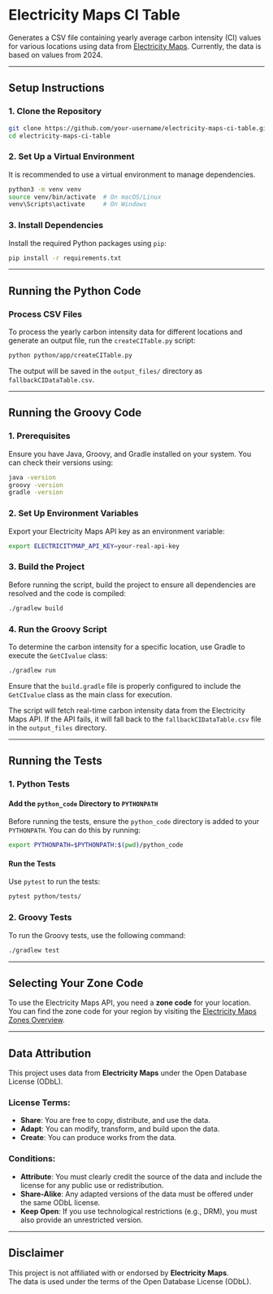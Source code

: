 # Electricity Maps CI Table

Generates a CSV file containing yearly average carbon intensity (CI) values for various locations using data from [Electricity Maps](https://app.electricitymaps.com). Currently, the data is based on values from 2024.

---

## Setup Instructions

### 1. Clone the Repository
```bash
git clone https://github.com/your-username/electricity-maps-ci-table.git
cd electricity-maps-ci-table
```

### 2. Set Up a Virtual Environment
It is recommended to use a virtual environment to manage dependencies.

```bash
python3 -m venv venv
source venv/bin/activate  # On macOS/Linux
venv\Scripts\activate     # On Windows
```

### 3. Install Dependencies
Install the required Python packages using `pip`:

```bash
pip install -r requirements.txt
```

---

## Running the Python Code

### Process CSV Files
To process the yearly carbon intensity data for different locations and generate an output file, run the `createCITable.py` script:

```bash
python python/app/createCITable.py
```

The output will be saved in the `output_files/` directory as `fallbackCIDataTable.csv`.

---

## Running the Groovy Code

### 1. Prerequisites 
Ensure you have Java, Groovy, and Gradle installed on your system. You can check their versions using:
```bash
java -version
groovy -version
gradle -version
```

### 2. Set Up Environment Variables
Export your Electricity Maps API key as an environment variable:

```bash
export ELECTRICITYMAP_API_KEY=your-real-api-key
```

### 3. Build the Project
Before running the script, build the project to ensure all dependencies are resolved and the code is compiled:

```bash
./gradlew build
```

### 4. Run the Groovy Script
To determine the carbon intensity for a specific location, use Gradle to execute the `GetCIvalue` class:
```bash
./gradlew run
```
Ensure that the `build.gradle` file is properly configured to include the `GetCIvalue` class as the main class for execution.

The script will fetch real-time carbon intensity data from the Electricity Maps API. 
If the API fails, it will fall back to the `fallbackCIDataTable.csv` file in the `output_files` directory.

---

## Running the Tests

### 1. Python Tests

#### Add the `python_code` Directory to `PYTHONPATH`
Before running the tests, ensure the `python_code` directory is added to your `PYTHONPATH`. You can do this by running:

```bash
export PYTHONPATH=$PYTHONPATH:$(pwd)/python_code
```

#### Run the Tests
Use `pytest` to run the tests:

```bash
pytest python/tests/
```

### 2. Groovy Tests
To run the Groovy tests, use the following command:
```bash
./gradlew test
```

---

## Selecting Your Zone Code

To use the Electricity Maps API, you need a **zone code** for your location. You can find the zone code for your region by visiting the [Electricity Maps Zones Overview](https://portal.electricitymaps.com/docs/getting-started#zonesoverview).

---

## Data Attribution

This project uses data from **Electricity Maps** under the Open Database License (ODbL). 

### License Terms:
- **Share**: You are free to copy, distribute, and use the data.
- **Adapt**: You can modify, transform, and build upon the data.
- **Create**: You can produce works from the data.

### Conditions:
- **Attribute**: You must clearly credit the source of the data and include the license for any public use or redistribution.
- **Share-Alike**: Any adapted versions of the data must be offered under the same ODbL license.
- **Keep Open**: If you use technological restrictions (e.g., DRM), you must also provide an unrestricted version.

---

## Disclaimer

This project is not affiliated with or endorsed by **Electricity Maps**.  
The data is used under the terms of the Open Database License (ODbL).